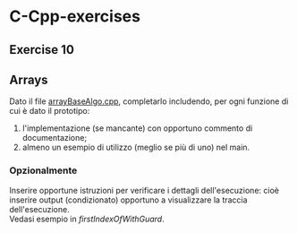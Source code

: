 # C-Cpp-exercises
## Exercise 10

## Arrays
Dato il file [arrayBaseAlgo.cpp](exercises/arrayBaseAlgo.cpp), completarlo includendo, per ogni funzione di cui è dato il prototipo:
1. l'implementazione (se mancante) con opportuno commento di documentazione;
2. almeno un esempio di utilizzo (meglio se più di uno) nel main.  
### Opzionalmente
Inserire opportune istruzioni per verificare i dettagli dell'esecuzione:
cioè inserire output (condizionato) opportuno a visualizzare la traccia dell'esecuzione.  
Vedasi esempio in *firstIndexOfWithGuard*.
